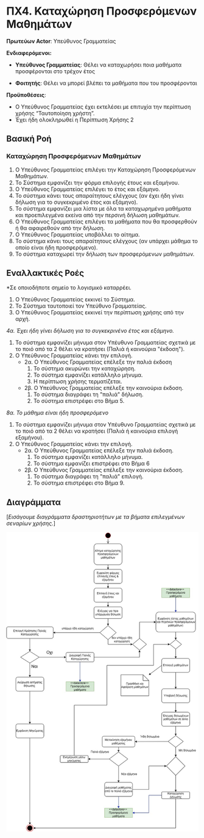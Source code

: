# ΠΧ4. Καταχώρηση Προσφερόμενων Μαθημάτων

**Πρωτεύων Actor**: Υπεύθυνος Γραμματείας  

**Ενδιαφερόμενοι:**

- **Υπεύθυνος Γραμματείας**: Θέλει να καταχωρήσει ποια μαθήματα προσφέρονται στο τρέχον έτος

- **Φοιτητής**: Θέλει να μπορεί βλέπει τα μαθήματα που του προσφέρονται

**Προϋποθέσεις**: 
- Ο Υπεύθυνος Γραμματείας έχει εκτελέσει με επιτυχία την περίπτωση χρήσης “Ταυτοποίηση χρήστη”. 
- Έχει ήδη ολοκληρωθεί η Περίπτωση Χρήσης 2


## Βασική Ροή

### Καταχώρηση Προσφερόμενων Μαθημάτων
1. Ο Υπεύθυνος Γραμματείας επιλέγει την Καταχώρηση Προσφερόμενων Μαθημάτων.
2. Το Σύστημα εμφανίζει την φόρμα επιλογής έτους και εξαμήνου.
3. Ο Υπεύθυνος Γραμματείας επιλέγει το έτος και εξάμηνο.
4. Το σύστημα κάνει τους απαραίτητους ελέγχους (αν έχει ήδη γίνει δήλωση για το συγκεκριμένο έτος και εξάμηνο).
5. Το σύστημα εμφανίζει μια λίστα με όλα τα καταχωρημένα μαθήματα και προεπιλεγμένα εκείνα από την περσινή δήλωση μαθημάτων.
6. Ο Υπεύθυνος Γραμματείας επιλέγει τα μαθήματα που θα προσφερθούν ή θα αφαιρεθούν από την δήλωση.
7. Ο Υπεύθυνος Γραμματείας υποβάλλει το αίτημα.
8. Το σύστημα κάνει τους απαραίτητους ελέγχους (αν υπάρχει μάθημα το οποίο είναι ήδη προσφερόμενο).
9. Το σύστημα καταχωρεί την δήλωση των προσφερόμενων μαθημάτων.

## Εναλλακτικές Ροές

*Σε οποιοδήποτε σημείο το λογισμικό καταρρέει.
1. Ο Υπεύθυνος Γραμματείας εκκινεί το Σύστημα.
2. Το Σύστημα ταυτοποιεί τον Υπεύθυνο Γραμματείας.
3. Ο Υπεύθυνος Γραμματείας εκκινεί την περίπτωση χρήσης από την αρχή.


*4α. Έχει ήδη γίνει δήλωση για το συγκεκρινένο έτος και εξάμηνο.*
1. Το σύστημα εμφανίζει μήνυμα στον Υπέυθυνο Γραμματείας σχετικά με το ποιό από τα 2 θέλει να κρατήσει (Παλιά ή καινούρια "έκδοση").
2. Ο Υπεύθυνος Γραμματείας κάνει την επιλογή.
    * 2α. Ο Υπεύθυνος Γραμματείας επέλεξε την παλιά έκδοση
        1. Το σύστημα ακυρώνει την καταχώρηση.
        2. Το σύστημα εμφανίζει κατάλληλο μήνυμα.  
        3. Η περίπτωση χρήσης τερματίζεται.
    * 2β. Ο Υπεύθυνος Γραμματείας επέλεξε την καινούρια έκδοση.
        1. Το σύστημα διαγράφει τη "παλιά" δήλωση.
        2. Το σύστημα επιστρέφει στο Βήμα 5. 

*8α. Το μάθημα είναι ήδη προσφερόμενο*
1. Το σύστημα εμφανίζει μήνυμα στον Υπέυθυνο Γραμματείας σχετικά με το ποιό από τα 2 θέλει να κρατήσει (Παλιά ή καινούρια επιλογή εξαμήνου).
2. Ο Υπεύθυνος Γραμματείας κάνει την επιλογή.
    * 2α. Ο Υπεύθυνος Γραμματείας επέλεξε την παλιά έκδοση.
        1. Το σύστημα εμφανίζει κατάλληλο μήνυμα.  
        2.  Το σύστημα εμφανίζει επιστρέφει στο Βήμα 6
    * 2β. Ο Υπεύθυνος Γραμματείας επέλεξε την καινούρια έκδοση.
        1. Το σύστημα διαγράφει τη "παλιά" επιλογή.
        2. Το σύστημα επιστρέφει στο Βήμα 9.

## Διαγράμματα

\[*Εισάγουμε διαγράμματα δραστηριοτήτων με τα βήματα επιλεγμένων σεναρίων χρήσης.*\]

![Use Case 4: Offered Subjects Registration](uml/requirements/useCase4.jpg)